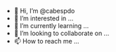 - 👋 Hi, I’m @cabespdo
- 👀 I’m interested in ...
- 🌱 I’m currently learning ...
- 💞️ I’m looking to collaborate on ...
- 📫 How to reach me ...

<!---
cabespdo/cabespdo is a ✨ special ✨ repository because its `README.md` (this file) appears on your GitHub profile.
You can click the Preview link to take a look at your changes.
--->
